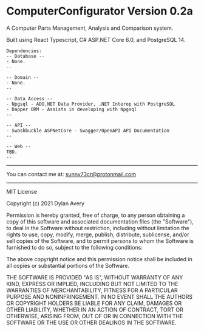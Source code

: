 # ComputerConfigurator Version 0.2a

A Computer Parts Management, Analysis and Comparison system.

Built using React Typescript, C# ASP.NET Core 6.0, and PostgreSQL 14.

    Dependencies:
    -- Database --
    - None.
    --

    -- Domain --
    - None.
    --

    -- Data Access --
    - Npgsql - ADO.NET Data Provider, .NET Interop with PostgreSQL
    - Dapper ORM - Assists in developing with Npgsql
    --

    -- API --
    - Swashbuckle ASPNetCore - Swagger/OpenAPI API Documentation
    --

    -- Web --
    TBD.
    --

---

You can contact me at: sunny73cr@protonmail.com

---

MIT License

Copyright (c) 2021 Dylan Avery

Permission is hereby granted, free of charge, to any person obtaining a copy
of this software and associated documentation files (the "Software"), to deal
in the Software without restriction, including without limitation the rights
to use, copy, modify, merge, publish, distribute, sublicense, and/or sell
copies of the Software, and to permit persons to whom the Software is
furnished to do so, subject to the following conditions:

The above copyright notice and this permission notice shall be included in all
copies or substantial portions of the Software.

THE SOFTWARE IS PROVIDED "AS IS", WITHOUT WARRANTY OF ANY KIND, EXPRESS OR
IMPLIED, INCLUDING BUT NOT LIMITED TO THE WARRANTIES OF MERCHANTABILITY,
FITNESS FOR A PARTICULAR PURPOSE AND NONINFRINGEMENT. IN NO EVENT SHALL THE
AUTHORS OR COPYRIGHT HOLDERS BE LIABLE FOR ANY CLAIM, DAMAGES OR OTHER
LIABILITY, WHETHER IN AN ACTION OF CONTRACT, TORT OR OTHERWISE, ARISING FROM,
OUT OF OR IN CONNECTION WITH THE SOFTWARE OR THE USE OR OTHER DEALINGS IN THE
SOFTWARE.
